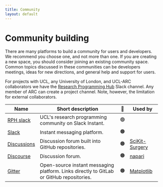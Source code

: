 ```yaml
---
title: Community
layout: default
---
```


# Community building

There are many platforms to build a community for users and developers.
We recommend you choose one, and not more than one.
If you are creating a new space, you should consider joining an existing community space.
Common topics discussed in these communities can be developers meetings, ideas for new directions, and general help and support for users.

For projects with UCL, any University of London, and UCL-ARC collaborators we have the [Research Programming Hub](ucl-programming-hub.slack.com) Slack channel.
Any member of ARC can create a project channel. Note, however, the limitation for external collaborators.

| Name                                                  | Short description                                                                        | 🚦  | Used by                                                                        |
| ----------------------------------------------------- | ---------------------------------------------------------------------------------------- | :-: | ------------------------------------------------------------------------------ |
| [RPH slack](ucl-programming-hub.slack.com)            | UCL's research programming community on Slack Instant.                                   | 🟢  |                                                                                |
| [Slack](https://slack.com/intl/en-gb/)                | Instant messaging platform.                                                              | 🟠  |                                                                                |
| [Discussions](https://docs.github.com/en/discussions) | Discussion forum built into GitHub repositories.                                         | 🟠  | [SciKit-Surgery](https://github.com/SciKit-Surgery/scikit-surgery/discussions) |
| [Discourse](https://discourse.org/)                   | Discussion forum.                                                                        | 🟠  | [napari](https://forum.image.sc/tag/napari)                                    |
| [Gitter](https://gitter.im/)                          | Open-source instant messaging platform. Links directly to GitLab or GitHub repositories. | 🟠  | [Matplotlib](https://gitter.im/matplotlib/matplotlib)                          |
